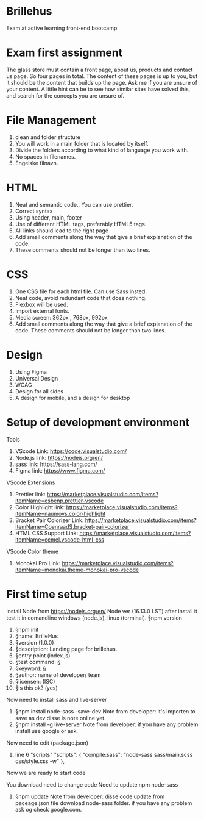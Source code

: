 # Brillehus

Exam at active learning front-end bootcamp

# Exam first assignment

The glass store must contain a front page, about us, products and contact us page. So four pages in total. The content of these pages is up to you, but it should be the content that builds up the page. Ask me if you are unsure of your content. A little hint can be to see how similar sites have solved this, and search for the concepts you are unsure of.

# File Management

1.  clean and folder structure
2.  You will work in a main folder that is located by itself.
3.  Divide the folders according to what kind of language you work with.
4.  No spaces in filenames.
5.  Engelske filnavn.

# HTML

1.  Neat and semantic code., You can use prettier.
2.  Correct syntax
3.  Using header, main, footer
4.  Use of different HTML tags, preferably HTML5 tags.
5.  All links should lead to the right page
6.  Add small comments along the way that give a brief explanation of the code.
7.  These comments should not be longer than two lines.

# CSS

1.  One CSS file for each html file. Can use Sass insted.
2.  Neat code, avoid redundant code that does nothing.
3.  Flexbox will be used.
4.  Import external fonts.
5.  Media screen: 362px , 768px, 992px
6.  Add small comments along the way that give a brief explanation of the code. These comments should not be longer than two lines.

# Design

1.  Using Figma
2.  Universal Design
3.  WCAG
4.  Design for all sides
5.  A design for mobile, and a design for desktop

# Setup of development environment

Tools

1.  VScode
    Link: https://code.visualstudio.com/
2.  Node.js
    link: https://nodejs.org/en/
3.  sass
    link: https://sass-lang.com/
4.  Figma
    link: https://www.figma.com/

VScode Extensions

1.  Prettier
    link: https://marketplace.visualstudio.com/items?itemName=esbenp.prettier-vscode
2.  Color Highlight
    link: https://marketplace.visualstudio.com/items?itemName=naumovs.color-highlight
3.  Bracket Pair Colorizer
    Link: https://marketplace.visualstudio.com/items?itemName=CoenraadS.bracket-pair-colorizer
4.  HTML CSS Support
    Link: https://marketplace.visualstudio.com/items?itemName=ecmel.vscode-html-css

VScode Color theme

1.  Monokai Pro
    Link: https://marketplace.visualstudio.com/items?itemName=monokai.theme-monokai-pro-vscode

# First time setup

install Node from https://nodejs.org/en/
Node ver (16.13.0 LST)
after install it test it in comandline windows (node.js), linux (terminal).
§npm version

1.  §npm init
2.  §name: BrilleHus
3.  §version (1.0.0)
4.  §description: Landing page for brillehus.
5.  §entry point (index.js)
6.  §test command: §
7.  §keyword: §
8.  §author: name of developer/ team
9.  §licensen: (ISC)
10. §is this ok? (yes)

Now need to install sass and live-server

1.  §npm install node-sass -save-dev
    Note from developer: it's importen to save as dev disse is note online yet.
2.  §npm install -g live-server
    Note from developer: if you have any problem install use google or ask.

Now need to edit (package.json)

1. line 6 "scripts"
   "scripts": {
   "compile:sass": "node-sass sass/main.scss css/style.css -w"
   },

Now we are ready to start code

You download need to change code
Need to update npm node-sass

1.  §npm update
    Note from developer: disse code update from paceage.json file download node-sass folder. if you have any problem ask og check google.com.
